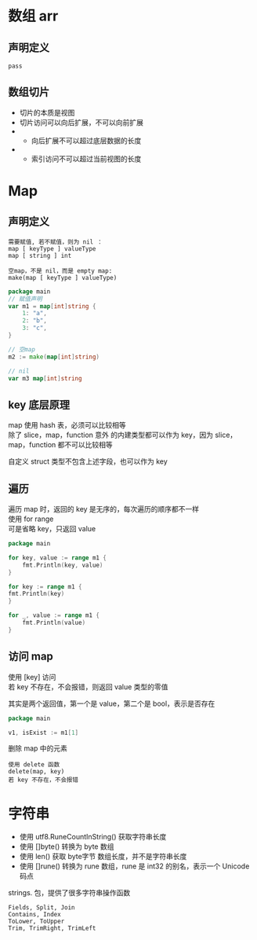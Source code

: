 # 数组 arr
## 声明定义
    pass
## 数组切片
- 切片的本质是视图
- 切片访问可以向后扩展，不可以向前扩展
- - 向后扩展不可以超过底层数据的长度
- - 索引访问不可以超过当前视图的长度

# Map
## 声明定义
    需要赋值, 若不赋值，则为 nil ：
    map [ keyType ] valueType
    map [ string ] int

    空map，不是 nil，而是 empty map:
    make(map [ keyType ] valueType)

```go
package main
// 赋值声明
var m1 = map[int]string {
    1: "a",
    2: "b",
    3: "c",
}

// 空map
m2 := make(map[int]string)

// nil
var m3 map[int]string
```

## key 底层原理
map 使用 hash 表，必须可以比较相等  
除了 slice，map，function 意外 的内建类型都可以作为 key，因为 slice，map，function 都不可以比较相等  

自定义 struct 类型不包含上述字段，也可以作为 key


## 遍历
遍历 map 时，返回的 key 是无序的，每次遍历的顺序都不一样  
使用 for range   
可是省略 key，只返回 value   
```go
package main

for key, value := range m1 {
    fmt.Println(key, value)
}

for key := range m1 {
fmt.Println(key)
}

for _, value := range m1 {
    fmt.Println(value)
}

```

## 访问 map

 使用 [key] 访问  
 若 key 不存在，不会报错，则返回 value 类型的零值
 
 其实是两个返回值，第一个是 value，第二个是 bool，表示是否存在

```go
package main

v1, isExist := m1[1]

```

删除 map 中的元素

    使用 delete 函数
    delete(map, key)
    若 key 不存在，不会报错


# 字符串
- 使用 utf8.RuneCountInString() 获取字符串长度    
- 使用 []byte() 转换为 byte 数组  
- 使用 len() 获取 byte字节 数组长度，并不是字符串长度    
- 使用 []rune() 转换为 rune 数组，rune 是 int32 的别名，表示一个 Unicode 码点  

strings.  包，提供了很多字符串操作函数
 
 
    Fields, Split, Join
    Contains, Index
    ToLower, ToUpper
    Trim, TrimRight, TrimLeft